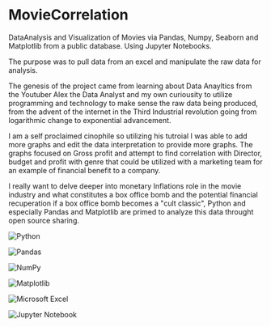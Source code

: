 # MovieCorrelation

DataAnalysis and Visualization of Movies via Pandas, Numpy, Seaborn and Matplotlib from a public database. Using Jupyter Notebooks. 

The purpose was to pull data from an excel and manipulate the raw data for analysis. 

The genesis of the project came from learning about Data Anayltics from the Youtuber Alex the Data Analyst and my own curiousity to utilize programming and technology to make sense the raw data being produced, from the advent of the internet in the Third Industrial revolution going from logarithmic change to exponential advancement. 

I am a self proclaimed cinophile so utilizing his tutroial I was able to add more graphs and edit the data interpretation to provide more graphs. The graphs focused on Gross profit and attempt to find correlation with Director, budget and profit with genre that could be utilized with a marketing team for an example of financial benefit to a company. 

I really want to delve deeper into monetary Inflations role in the movie industry and what constitutes a box office bomb and the potential financial recuperation if a box office bomb becomes a "cult classic", Python and especially Pandas and Matplotlib are primed to analyze this data throught open source sharing. 


![Python](https://img.shields.io/badge/python-3670A0?style=for-the-badge&logo=python&logoColor=ffdd54)


![Pandas](https://img.shields.io/badge/pandas-%23150458.svg?style=for-the-badge&logo=pandas&logoColor=white)


![NumPy](https://img.shields.io/badge/numpy-%23013243.svg?style=for-the-badge&logo=numpy&logoColor=white)


![Matplotlib](https://img.shields.io/badge/Matplotlib-%23ffffff.svg?style=for-the-badge&logo=Matplotlib&logoColor=black)


![Microsoft Excel](https://img.shields.io/badge/Microsoft_Excel-217346?style=for-the-badge&logo=microsoft-excel&logoColor=white)


![Jupyter Notebook](https://img.shields.io/badge/jupyter-%23FA0F00.svg?style=for-the-badge&logo=jupyter&logoColor=white) 
